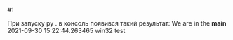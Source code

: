 #1

При запуску py . в консоль появився такий результат:
We are in the __main__
2021-09-30 15:22:44.263465
win32
test